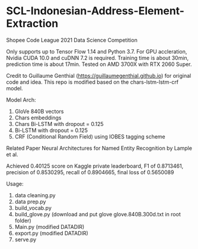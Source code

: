 # SCL-Indonesian-Address-Element-Extraction
Shopee Code League 2021 Data Science Competition

Only supports up to Tensor Flow 1.14 and Python 3.7. For GPU accleration, Nvidia CUDA 10.0 and cuDNN 7.2 is required.
Training time is about 30min, prediction time is about 17min. Tested on AMD 3700X with RTX 2060 Super.

Credit to Guillaume Genthial (https://guillaumegenthial.github.io) for original code and idea. This repo is modified based on the chars-lstm-lstm-crf model.

Model Arch:

1. GloVe 840B vectors
2. Chars embeddings
3. Chars Bi-LSTM with dropout = 0.125
4. Bi-LSTM with dropout = 0.125
5. CRF (Conditional Random Field) using IOBES tagging scheme

Related Paper Neural Architectures for Named Entity Recognition by Lample et al.

Achieved 0.40125 score on Kaggle private leaderboard, F1 of 0.8713461, precision of 0.8530295, recall of 0.8904665, final loss of 0.5650089

Usage:
1. data cleaning.py
2. data prep.py
3. build_vocab.py
4. build_glove.py (download and put glove glove.840B.300d.txt in root folder)
5. Main.py (modified DATADIR)
6. export.py (modified DATADIR)
7. serve.py
